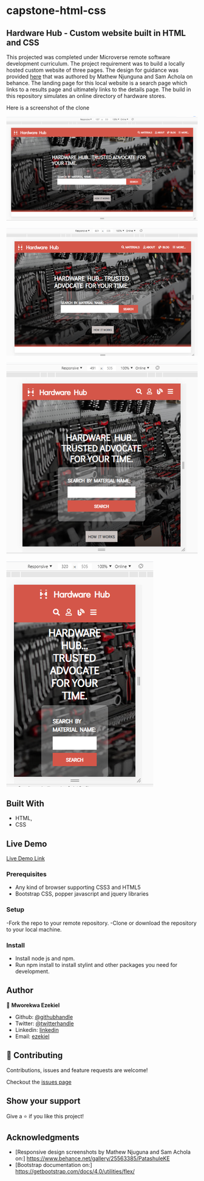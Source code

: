 # capstone-html-css
## Hardware Hub - Custom website built in HTML and CSS

This projected was completed under Microverse remote software development curriculum. The project requirement was to build a locally hosted custom website of three pages. The design for guidance was provided [here](https://www.behance.net/gallery/25563385/PatashuleKE) that was authored by Mathew Njunguna and Sam Achola on behance. The landing page for this local website is a search page which links to a results page and ultimately links to the details page. The build in this repository simulates an online directory of hardware stores.

Here is a screenshot of the clone 

![Large size screenshot](./images/screenshot-lg.png)

![Medium size screenshot](./images/screenshot-md.png)

![Small size screenshot](./images/screenshot-sm.png)

![X-small size screenshot](./images/screenshot-xs.png)

## Built With

- HTML,
- CSS

## Live Demo

[Live Demo Link](https://sleepy-goldwasser-e55e84.netlify.app/index.html)

### Prerequisites

- Any kind of browser supporting CSS3 and HTML5
- Bootstrap CSS, popper javascript and jquery libraries

### Setup

-Fork the repo to your remote repository.
-Clone or download the repository to your local machine.

### Install

- Install node js and npm.
- Run npm install to install stylint and other packages you need for development.

## Author

👤 **Mworekwa Ezekiel**

- Github: [@githubhandle](https://github.com/vanheaven-ui)
- Twitter: [@twitterhandle](https://twitter.com/MworekwaE)
- Linkedin: [linkedin](https://www.linkedin.com/in/vanheaven/)
- Email: [ezekiel](mailto:vanheaven6@gmail.com)

## 🤝 Contributing

Contributions, issues and feature requests are welcome!

Checkout the [issues page](https://github.com/vanheaven-ui/capstone-html-css/issues)

## Show your support

Give a ⭐️ if you like this project!

## Acknowledgments

- [Responsive design screenshots by Mathew Njuguna and Sam Achola on:] https://www.behance.net/gallery/25563385/PatashuleKE
- [Bootstrap documentation on:] https://getbootstrap.com/docs/4.0/utilities/flex/
